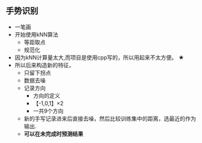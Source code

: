 ## 手势识别

- 一笔画
- 开始使用kNN算法
	- 等距取点
	- 规范化
- 因为kNN计算量太大,而项目是使用cpp写的，所以用起来不太方便。 ★
- 所以后来构造新的特征，
	- 只留下拐点
	- 数据去噪
	- 记录方向
		- 方向的定义
		- 【-1,0,1】×2
		- 一共9个方向
	- 新的手写记录进来后直接去噪，然后比较训练集中的距离，选最近的作为输出.
	-  **可以在未完成时预测结果** 



